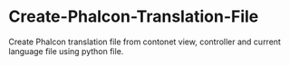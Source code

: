 # Create-Phalcon-Translation-File
Create Phalcon translation file from contonet view, controller and current language file using python file.
